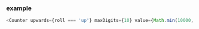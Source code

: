 

### example


```ts
<Counter upwards={roll === 'up'} maxDigits={10} value={Math.min(10000, Math.pow(10, 10) - 1)} />
```